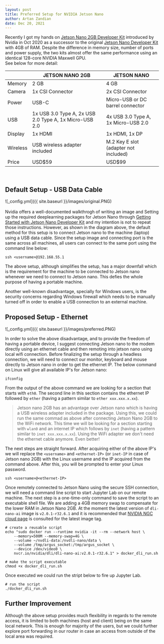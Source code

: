 ```yaml
---
layout: post
title: Preferred Setup for NVIDIA Jetson Nano
author: Artan Zandian
date: Dec 20, 2021
---
```


Recently I got my hands on [Jetson Nano 2GB Developer Kit](https://www.nvidia.com/en-us/autonomous-machines/embedded-systems/jetson-nano/education-projects/) introduced by Nvidia in Oct 2020 as a successor to the original [Jetson Nano Developer Kit](https://developer.nvidia.com/embedded/jetson-nano-developer-kit) with 4GB of RAM. Despite the difference in memory size, number of ports and power supply, the two kits almost offer the same performance using an identical 128-core NVIDIA Maxwell GPU.   
See below for more detail:



|       |JETSON NANO 2GB |JETSON NANO |
|-------|-----------|------------------ |
|Memory |2 GB |4 GB|
|Camera |1x CSI Connector|2x CSI Connector|
|Power	|USB-C	|Micro-USB or DC barrel connector|
|USB	|1x USB 3.0 Type A, 2x USB 2.0 Type A, 1x Micro-USB 2.0 |	4x USB 3.0 Type A, 1x Micro-USB 2.0|
| Display	|1x HDMI	|1x HDMI, 1x DP
|Wireless |USB wireless adapter included |	M.2 Key E slot (adapter not included)|
|Price	| USD$59 |	USD$99|

<br>  

## Default Setup - USB Data Cable

![_config.yml]({{ site.baseurl }}/images/original.PNG)  
<br>
Nvidia offers a well-documented walkthrogh of writing an image and Setting up the required deeplearning packages for Jetson Nano through [Getting Started with Jetson Nano Developer Kit](https://developer.nvidia.com/embedded/learn/get-started-jetson-nano-2gb-devkit#write) and my intention is not to repeat those instructions. However, as shown in the diagram above, the default method for this setup is to connect Jetson nano to the machine (laptop) using a USB data cable. Since the setup image and connecting port is the same across all machines, all users can connect to the same port using the command line below: 

```console
ssh <username>@192.168.55.1
```
The above setup, although simplifies the setup, has a major downfall which is the requirement for the machine to be connected to Jetson nano whenever we need to connect to Jetson nano. This defies the whole purpose of having a portable machine.

Another well-known disadvantage, specially for Windows users, is the security concerns regarding Windows firewall which needs to be manually turned off in order to enable a USB connection to an external machine.
<br> 

## Proposed Setup - Ethernet

![_config.yml]({{ site.baseurl }}/images/preferred.PNG)
<br>

In order to solve the above disadvantage, and to provide the freedom of having a portable device, I suggest connecting Jetson nano to the modem directly using an ethernet cable and then remoting into jetson nano using local wifi connection. Before finalizing the setup through a headless connection, we will need to connect our monitor, keyboard and mouse directly to Jetson nano in order to get the ethernet IP. The below command on Linux will give all available IP's for Jetson nano:
```console
ifconfig
```
From the output of the above command we are looking for a section that starts with `eth0`. The second line in this section contains the ethernet IP followed by `ether` (having a pattern similar to `ether xxx.xxx.x.xx`).

> Jetson nano 2GB has an advantage over Jetson nano which is having a USB wireless adapter included in the package. Using this, we could run the same commad as above after connecting Jetson Nano 2GB to the WiFi network. This time we will be looking for a section starting with `wlan0` and an internet IP which follows by `inet` (having a pattern similar to `inet xxx.xxx.x.xx`). Using the WiFi adapter we don't need the ethernet cable anymore. Even better!

The next steps are straight forward. After acquiring either of the above IP's we will replace the `<username>` and `<ethernet-IP>` (or `inet-IP` in case of Jetson nano 2GB) with the Linux username and the IP acquired from the command above. After this, you will be prompted to enter your Linux password.
```console
ssh <username>@<ethernet-IP>
```
Once remotely connected to Jetson Nano using the secure SSH connection, we will need a command line script to start Jupyter Lab on our remote machine. The next step is a one-time-only command to save the script to an executable shell file. We are adding a 4GB memory swap to compensate for the lower RAM in Jetson Nano 2GB. At the moment the latest version of `dli-nano-ai` image is `v2.0.1-r32.6.1` and it is recommended that [NVIDIA NGC cloud page](https://catalog.ngc.nvidia.com/orgs/nvidia/teams/dli/containers/dli-nano-ai) is consulted for the latest image tag.

```console
# create a reusable script
echo "sudo docker run --runtime nvidia -it --rm --network host \
    --memory=500M --memory-swap=4G \
    --volume ~/nvdli-data:/nvdli-nano/data \
    --volume /tmp/argus_socket:/tmp/argus_socket \
    --device /dev/video0 \
    nvcr.io/nvidia/dli/dli-nano-ai:v2.0.1-r32.6.1" > docker_dli_run.sh

# make the script executable
chmod +x docker_dli_run.sh
```

Once executed we could run the stript below to fire up Jupyter Lab.
```console
# run the script
./docker_dli_run.sh
```

## Further Improvement
Although the above setup provides much flexibility in regards to the remote access, it is limited to both machines (host and client) being on the same local network. This is enough for majority of the users, but we could further explore port forwarding in our router in case an access from outside of the local area was required.  


